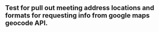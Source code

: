 ## Test for pull out meeting address locations and formats for requesting info from google maps geocode API.

